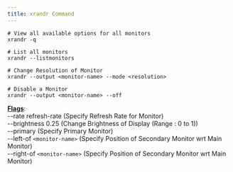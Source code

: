 ```yaml
---
title: xrandr Command
---
```


````shell
# View all available options for all monitors
xrandr -q 

# List all monitors
xrandr --listmonitors 

# Change Resolution of Monitor
xrandr --output <monitor-name> --mode <resolution>

# Disable a Monitor
xrandr --output <monitor-name> --off 
````

**<u>Flags</u>**:  
--rate refresh-rate (Specify Refresh Rate for Monitor)  
--brightness 0.25 (Change Brightness of Display (Range : 0 to 1))  
--primary (Specify Primary Monitor)  
--left-of `<monitor-name>` (Specify Position of Secondary Monitor wrt Main Monitor)  
--right-of `<monitor-name>` (Specify Position of Secondary Monitor wrt Main Monitor)